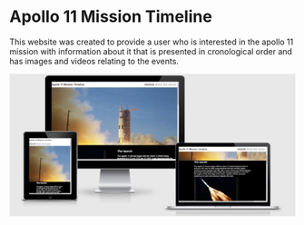 # Apollo 11 Mission Timeline

This website was created to provide a user who is interested in the apollo 11 mission with information about it that is presented in cronological order and has images and videos relating to the events.

![Responsive Mockup](assets/images/responsiveness.jpg)
